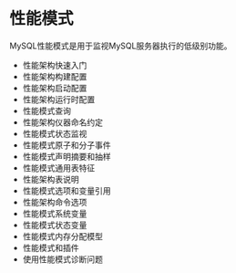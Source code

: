 #   性能模式

MySQL性能模式是用于监视MySQL服务器执行的低级别功能。

-   性能架构快速入门
-   性能架构构建配置
-   性能架构启动配置
-   性能架构运行时配置
-   性能模式查询
-   性能架构仪器命名约定
-   性能模式状态监视
-   性能模式原子和分子事件
-   性能模式声明摘要和抽样
-   性能模式通用表特征
-   性能架构表说明
-   性能模式选项和变量引用
-   性能架构命令选项
-   性能模式系统变量
-   性能模式状态变量
-   性能模式内存分配模型
-   性能模式和插件
-   使用性能模式诊断问题

